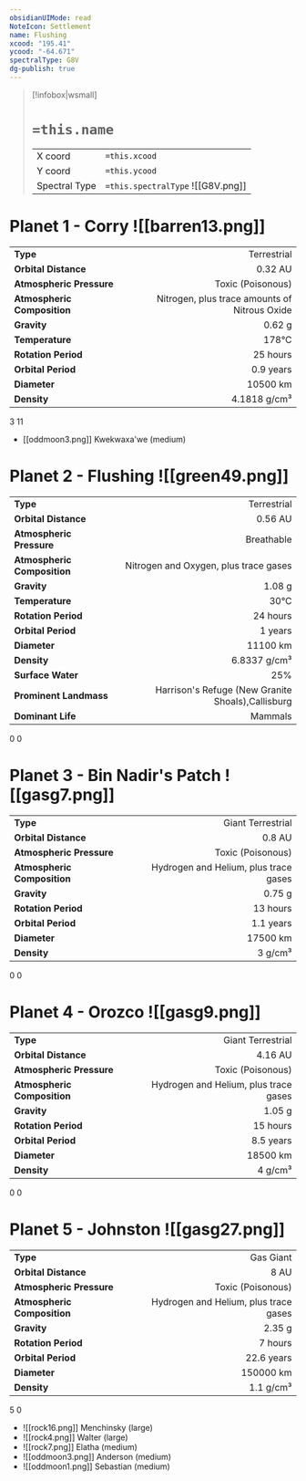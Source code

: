 ```yaml
---
obsidianUIMode: read
NoteIcon: Settlement
name: Flushing
xcood: "195.41"
ycood: "-64.671"
spectralType: G8V
dg-publish: true
---
```

> [!infobox|wsmall]
> # `=this.name`
> | | |
> | - | - |
> | X coord | `=this.xcood` |
> | Y coord| `=this.ycood` |
> | Spectral Type | `=this.spectralType` ![[G8V.png]] |

# Planet 1 - Corry ![[barren13.png]]
|                             |                           |
| --------------------------- | -------------------------:|
| **Type**                    |             Terrestrial |
| **Orbital Distance**        |   0.32 AU |
| **Atmospheric Pressure**    |       Toxic (Poisonous) |
| **Atmospheric Composition** |      Nitrogen, plus trace amounts of Nitrous Oxide |
| **Gravity**                 |        0.62 g |
| **Temperature**             |    178°C |
| **Rotation Period**         |  25 hours |
| **Orbital Period** | 0.9 years |
| **Diameter**                |      10500 km | 
| **Density**                 |    4.1818 g/cm³ |



3
11

- [[oddmoon3.png]] Kwekwaxa'we (medium)

# Planet 2 - Flushing ![[green49.png]]
|                             |                           |
| --------------------------- | -------------------------:|
| **Type**                    |             Terrestrial |
| **Orbital Distance**        |   0.56 AU |
| **Atmospheric Pressure**    |       Breathable |
| **Atmospheric Composition** |      Nitrogen and Oxygen, plus trace gases |
| **Gravity**                 |        1.08 g |
| **Temperature**             |    30°C |
| **Rotation Period**         |  24 hours |
| **Orbital Period** | 1 years |
| **Diameter**                |      11100 km | 
| **Density**                 |    6.8337 g/cm³ |
| **Surface Water**           |           25% | 
| **Prominent Landmass**      |         Harrison's Refuge (New Granite Shoals),Callisburg | 
| **Dominant Life**           |         Mammals |



0
0



# Planet 3 - Bin Nadir's Patch ![[gasg7.png]]
|                             |                           |
| --------------------------- | -------------------------:|
| **Type**                    |             Giant Terrestrial |
| **Orbital Distance**        |   0.8 AU |
| **Atmospheric Pressure**    |       Toxic (Poisonous) |
| **Atmospheric Composition** |      Hydrogen and Helium, plus trace gases |
| **Gravity**                 |        0.75 g |
| **Rotation Period**         |  13 hours |
| **Orbital Period** | 1.1 years |
| **Diameter**                |      17500 km | 
| **Density**                 |    3 g/cm³ |



0
0



# Planet 4 - Orozco ![[gasg9.png]]
|                             |                           |
| --------------------------- | -------------------------:|
| **Type**                    |             Giant Terrestrial |
| **Orbital Distance**        |   4.16 AU |
| **Atmospheric Pressure**    |       Toxic (Poisonous) |
| **Atmospheric Composition** |      Hydrogen and Helium, plus trace gases |
| **Gravity**                 |        1.05 g |
| **Rotation Period**         |  15 hours |
| **Orbital Period** | 8.5 years |
| **Diameter**                |      18500 km | 
| **Density**                 |    4 g/cm³ |



0
0



# Planet 5 - Johnston ![[gasg27.png]]
|                             |                           |
| --------------------------- | -------------------------:|
| **Type**                    |             Gas Giant |
| **Orbital Distance**        |   8 AU |
| **Atmospheric Pressure**    |       Toxic (Poisonous) |
| **Atmospheric Composition** |      Hydrogen and Helium, plus trace gases |
| **Gravity**                 |        2.35 g |
| **Rotation Period**         |  7 hours |
| **Orbital Period** | 22.6 years |
| **Diameter**                |      150000 km | 
| **Density**                 |    1.1 g/cm³ |



5
0

- ![[rock16.png]] Menchinsky (large)
- ![[rock4.png]] Walter (large)
- ![[rock7.png]] Elatha (medium)
- ![[oddmoon3.png]] Anderson (medium)
- ![[oddmoon1.png]] Sebastian (medium)


